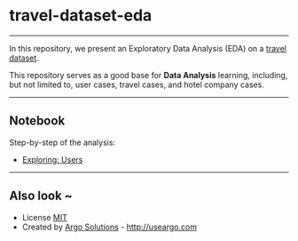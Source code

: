 # travel-dataset-eda

---

In this repository, we present an Exploratory Data Analysis (EDA) on a [travel dataset](https://www.kaggle.com/leomauro/argodatathon2019).  

This repository serves as a good base for **Data Analysis** learning, including, but not limited to, user cases, travel cases, and hotel company cases.  

---
## Notebook

Step-by-step of the analysis:   
-   [Exploring: Users](jupyter/users.ipynb)

---
## Also look ~

-   License [MIT](LICENSE)
-   Created by [Argo Solutions](https://github.com/Argo-Solutions/) - <http://useargo.com>
